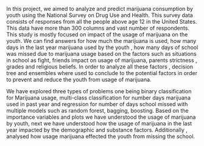 In this project, we aimed to analyze and predict marijuana consumption by youth using the 
National Survey on Drug Use and Health. This survey data consists of responses from all the 
people above age 12 in the United States. This data have more than 300 columns and vast 
number of respondents. This study is mostly focused on impact of the usage of marijuana on 
the youth. We can find answers for how much the marijuana is used, how many days in the last 
year marijuana used by the youth , how many days of school was missed due to marijuana 
usage based on the factors such as situations in school as fight, friends impact on usage of 
marijuana, parents strictness , grades and religious beliefs. In order to analyze all these factors 
, decision tree and ensembles where used to conclude to the potential factors in order to prevent 
and reduce the youth from usage of marijuana. 

We have explored three types of problems one being binary 
classification for Marijuana usage, multi-class classification for number days marijuana used 
in past year and regression for number of days school missed with multiple models such as 
random forest, bagging, boosting. Based on the importance variables and plots we have 
understood  the usage of marijuana by youth, next we have understood how the usage of 
marijuana in the last year  impacted by the demographic and substance factors. Additionally , 
analysed how usage marijuana effected the youth from missing the school. 


